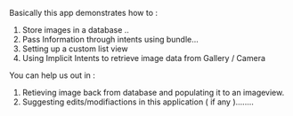Basically this app demonstrates how to :

  1. Store images in a database ..  
  2. Pass Information through intents using bundle...
  3. Setting up a custom list view
  4. Using Implicit Intents to retrieve image data from Gallery / Camera
  
You can help us out in :

  1. Retieving image back from database and populating it to an imageview.
  2. Suggesting edits/modifiactions in this application ( if any )........
